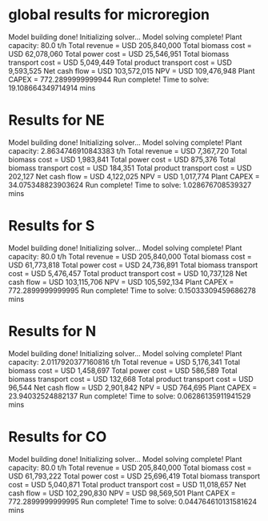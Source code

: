 # global results for microregion
Model building done! Initializing solver...
Model solving complete!
Plant capacity: 80.0 t/h
Total revenue = USD 205,840,000
Total biomass cost = USD 62,078,060
Total power cost = USD 25,546,951
Total biomass transport cost = USD 5,049,449
Total product transport cost = USD 9,593,525
Net cash flow = USD 103,572,015
NPV = USD  109,476,948
Plant CAPEX = 772.2899999999944
Run complete! Time to solve: 19.108664349714914 mins

# Results for NE
Model building done! Initializing solver...
Model solving complete!
Plant capacity: 2.8634746910843383 t/h
Total revenue = USD 7,367,720
Total biomass cost = USD 1,983,841
Total power cost = USD 875,376
Total biomass transport cost = USD 184,351
Total product transport cost = USD 202,127
Net cash flow = USD 4,122,025
NPV = USD  1,017,774
Plant CAPEX = 34.075348823903624
Run complete! Time to solve: 1.028676708539327 mins

# Results for S
Model building done! Initializing solver...
Model solving complete!
Plant capacity: 80.0 t/h
Total revenue = USD 205,840,000
Total biomass cost = USD 61,773,818
Total power cost = USD 24,736,891
Total biomass transport cost = USD 5,476,457
Total product transport cost = USD 10,737,128
Net cash flow = USD 103,115,706
NPV = USD  105,592,134
Plant CAPEX = 772.2899999999995
Run complete! Time to solve: 0.15033309459686278 mins

# Results for N
Model building done! Initializing solver...
Model solving complete!
Plant capacity: 2.0117920377160816 t/h
Total revenue = USD 5,176,341
Total biomass cost = USD 1,458,697
Total power cost = USD 586,589
Total biomass transport cost = USD 132,668
Total product transport cost = USD 96,544
Net cash flow = USD 2,901,842
NPV = USD  764,695
Plant CAPEX = 23.94032524882137
Run complete! Time to solve: 0.06286135911941529 mins

# Results for CO
Model building done! Initializing solver...
Model solving complete!
Plant capacity: 80.0 t/h
Total revenue = USD 205,840,000
Total biomass cost = USD 61,793,222
Total power cost = USD 25,696,419
Total biomass transport cost = USD 5,040,871
Total product transport cost = USD 11,018,657
Net cash flow = USD 102,290,830
NPV = USD  98,569,501
Plant CAPEX = 772.2899999999995
Run complete! Time to solve: 0.044764610131581624 mins